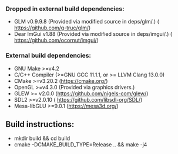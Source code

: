 ### Dropped in external build dependencies:
* GLM v0.9.9.8 (Provided via modified source in deps/glm/.) 
( https://github.com/g-truc/glm/)
* Dear ImGui v1.88 (Provided via modified source in deps/imgui/.) 
( https://github.com/ocornut/imgui/)

### External build dependencies:
* GNU Make >=v4.2
* C/C++ Compiler (>=GNU GCC 11.1.1, or >= LLVM Clang 13.0.0)
* CMake >=v3.20.2 (https://cmake.org/)
* OpenGL >=v4.3.0 (Provided via graphics drivers.)
* GLEW >= v2.0.0 (https://github.com/nigels-com/glew/)
* SDL2 >=v2.0.10 ( https://github.com/libsdl-org/SDL/)
* Mesa-libGLU >=9.0.1 (https://mesa3d.org/)

## Build instructions:
* mkdir build && cd build
* cmake -DCMAKE_BUILD_TYPE=Release .. && make -j4
